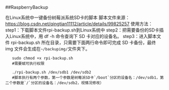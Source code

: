##RaspberryBackup

在Linux系统中一键备份树莓派系统SD卡的脚本
脚本文件来源：https://blog.csdn.net/qingtian11112/article/details/99825257
使用方法：
step1：下载脚本文件rpi-backup.sh到Linux系统中
step2：把需要备份的SD卡插入Linux系统中，用 df -h 命令查询下 SD 卡对应的设备名。
step3：进入脚本文件 rpi-backup.sh 所在目录，只需要下面两行命令即可完成 SD 卡备份，最终 img 文件会生成在`~/backupimg/`文件夹下。
       
       sudo chmod +x rpi-backup.sh            
       #需要赋可执行权限
      
       ./rpi-backup.sh /dev/sdb1 /dev/sdb2     
       #脚本执行有两个参数，第一个参数是树莓派SD卡`/boot`分区的设备名：/dev/sdb1，第二个参数是`/`分区的设备名：/dev/sdb2，视情况修改）

